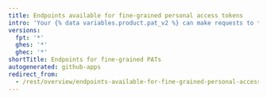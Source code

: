 ```yaml
---
title: Endpoints available for fine-grained personal access tokens
intro: 'Your {% data variables.product.pat_v2 %} can make requests to the following REST endpoints.'
versions:
  fpt: '*'
  ghes: '*'
  ghec: '*'
shortTitle: Endpoints for fine-grained PATs
autogenerated: github-apps
redirect_from:
  - /rest/overview/endpoints-available-for-fine-grained-personal-access-tokens
---
```


<!-- The content of this page is rendered as a NextJS page component. -->
